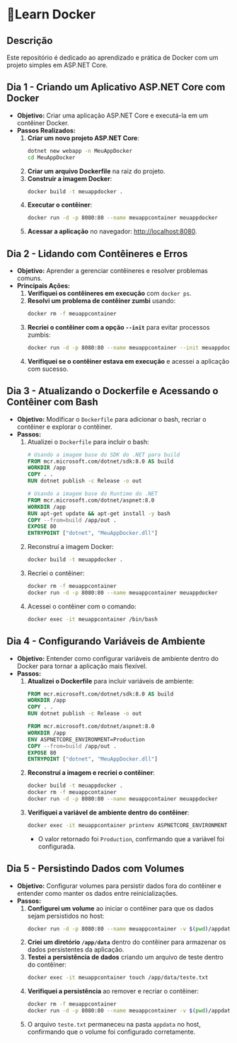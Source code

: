 # 🐋Learn Docker

## Descrição
Este repositório é dedicado ao aprendizado e prática de Docker com um projeto simples em ASP.NET Core.

## Dia 1 - Criando um Aplicativo ASP.NET Core com Docker

- **Objetivo:** Criar uma aplicação ASP.NET Core e executá-la em um contêiner Docker.
- **Passos Realizados:**
  1. **Criar um novo projeto ASP.NET Core**:
     ```bash
     dotnet new webapp -n MeuAppDocker
     cd MeuAppDocker
     ```
  2. **Criar um arquivo Dockerfile** na raiz do projeto.
  3. **Construir a imagem Docker**:
     ```bash
     docker build -t meuappdocker .
     ```
  4. **Executar o contêiner**:
     ```bash
     docker run -d -p 8080:80 --name meuappcontainer meuappdocker
     ```
  5. **Acessar a aplicação** no navegador: [http://localhost:8080](http://localhost:8080).

## Dia 2 - Lidando com Contêineres e Erros

- **Objetivo:** Aprender a gerenciar contêineres e resolver problemas comuns.
- **Principais Ações:**
  1. **Verifiquei os contêineres em execução** com `docker ps`.
  2. **Resolvi um problema de contêiner zumbi** usando:
     ```bash
     docker rm -f meuappcontainer
     ```
  3. **Recriei o contêiner com a opção `--init`** para evitar processos zumbis:
     ```bash
     docker run -d -p 8080:80 --name meuappcontainer --init meuappdocker
     ```
  4. **Verifiquei se o contêiner estava em execução** e acessei a aplicação com sucesso.

## Dia 3 - Atualizando o Dockerfile e Acessando o Contêiner com Bash

- **Objetivo:** Modificar o `Dockerfile` para adicionar o bash, recriar o contêiner e explorar o contêiner.
- **Passos:**
  1. Atualizei o `Dockerfile` para incluir o bash:
     ```Dockerfile
     # Usando a imagem base do SDK do .NET para build
     FROM mcr.microsoft.com/dotnet/sdk:8.0 AS build
     WORKDIR /app
     COPY . .
     RUN dotnet publish -c Release -o out

     # Usando a imagem base do Runtime do .NET
     FROM mcr.microsoft.com/dotnet/aspnet:8.0
     WORKDIR /app
     RUN apt-get update && apt-get install -y bash
     COPY --from=build /app/out .
     EXPOSE 80
     ENTRYPOINT ["dotnet", "MeuAppDocker.dll"]
     ```
  2. Reconstruí a imagem Docker:
     ```bash
     docker build -t meuappdocker .
     ```
  3. Recriei o contêiner:
     ```bash
     docker rm -f meuappcontainer
     docker run -d -p 8080:80 --name meuappcontainer meuappdocker
     ```
  4. Acessei o contêiner com o comando:
     ```bash
     docker exec -it meuappcontainer /bin/bash
     ```

## Dia 4 - Configurando Variáveis de Ambiente

- **Objetivo:** Entender como configurar variáveis de ambiente dentro do Docker para tornar a aplicação mais flexível.
- **Passos:**
  1. **Atualizei o Dockerfile** para incluir variáveis de ambiente:
     ```Dockerfile
     FROM mcr.microsoft.com/dotnet/sdk:8.0 AS build
     WORKDIR /app
     COPY . .
     RUN dotnet publish -c Release -o out

     FROM mcr.microsoft.com/dotnet/aspnet:8.0
     WORKDIR /app
     ENV ASPNETCORE_ENVIRONMENT=Production
     COPY --from=build /app/out .
     EXPOSE 80
     ENTRYPOINT ["dotnet", "MeuAppDocker.dll"]
     ```
  2. **Reconstruí a imagem e recriei o contêiner**:
     ```bash
     docker build -t meuappdocker .
     docker rm -f meuappcontainer
     docker run -d -p 8080:80 --name meuappcontainer meuappdocker
     ```
  3. **Verifiquei a variável de ambiente dentro do contêiner**:
     ```bash
     docker exec -it meuappcontainer printenv ASPNETCORE_ENVIRONMENT
     ```
     - O valor retornado foi `Production`, confirmando que a variável foi configurada.

## Dia 5 - Persistindo Dados com Volumes

- **Objetivo:** Configurar volumes para persistir dados fora do contêiner e entender como manter os dados entre reinicializações.
- **Passos:**
  1. **Configurei um volume** ao iniciar o contêiner para que os dados sejam persistidos no host:
     ```bash
     docker run -d -p 8080:80 --name meuappcontainer -v $(pwd)/appdata:/app/data meuappdocker
     ```
  2. **Criei um diretório `/app/data`** dentro do contêiner para armazenar os dados persistentes da aplicação.
  3. **Testei a persistência de dados** criando um arquivo de teste dentro do contêiner:
     ```bash
     docker exec -it meuappcontainer touch /app/data/teste.txt
     ```
  4. **Verifiquei a persistência** ao remover e recriar o contêiner:
     ```bash
     docker rm -f meuappcontainer
     docker run -d -p 8080:80 --name meuappcontainer -v $(pwd)/appdata:/app/data meuappdocker
     ```
  5. O arquivo `teste.txt` permaneceu na pasta `appdata` no host, confirmando que o volume foi configurado corretamente.
